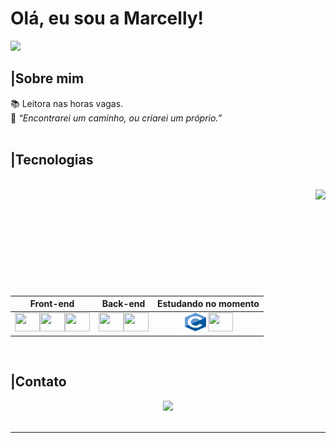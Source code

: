 # Olá, eu sou a Marcelly! 

<!--<img src="https://i.pinimg.com/originals/c8/10/be/c810be9e4353bfc4cefeb31bf977ad32.gif">
<img src="https://github-readme-stats.vercel.app/api?username=Cellygomesz&theme=dark&icons=true"/> -->
<img src="https://media1.giphy.com/media/Cg9oeBXqFayCq26ggf/source.gif" height="120px">

## |Sobre mim

 <!-- 🎓 Formada em Analista de Dados Júnior.<br>
  💻 Preferência por Back-end.<br>-->
  📚 Leitora nas horas vagas.<br>
  💭 <em>“Encontrarei um caminho, ou criarei um próprio.”</em>
  <br> 
  <br>
  
## |Tecnologias 

<br>

<img align="right" height="170" src="https://images-wixmp-ed30a86b8c4ca887773594c2.wixmp.com/f/7b80cd76-77fd-472e-a686-70429806aabe/d7995m0-cfd89b95-6909-4323-824a-3726b775465f.gif?token=eyJ0eXAiOiJKV1QiLCJhbGciOiJIUzI1NiJ9.eyJzdWIiOiJ1cm46YXBwOjdlMGQxODg5ODIyNjQzNzNhNWYwZDQxNWVhMGQyNmUwIiwiaXNzIjoidXJuOmFwcDo3ZTBkMTg4OTgyMjY0MzczYTVmMGQ0MTVlYTBkMjZlMCIsIm9iaiI6W1t7InBhdGgiOiJcL2ZcLzdiODBjZDc2LTc3ZmQtNDcyZS1hNjg2LTcwNDI5ODA2YWFiZVwvZDc5OTVtMC1jZmQ4OWI5NS02OTA5LTQzMjMtODI0YS0zNzI2Yjc3NTQ2NWYuZ2lmIn1dXSwiYXVkIjpbInVybjpzZXJ2aWNlOmZpbGUuZG93bmxvYWQiXX0.LTZ0Gq-OqRyczBWkA82a_Etiq9PxP69VilpN6Ej4D_o">

<br>

<div align="center">

Front-end | Back-end | Estudando no momento
:---------:|:---------:|:----------------------:
<a href="#" target="_blank"><img height="30" width="40" src="https://cdn.jsdelivr.net/gh/devicons/devicon/icons/html5/html5-original-wordmark.svg" /></a><a href="#" target="_blank"><img height="30" width="40" src="https://cdn.jsdelivr.net/gh/devicons/devicon/icons/css3/css3-original-wordmark.svg" /></a><a href="#" target="_blank"><img  height="30" width="40" src="https://cdn.jsdelivr.net/gh/devicons/devicon/icons/javascript/javascript-original.svg" />| <a href="#" target="_blank"><img height="30" width="40" src="https://cdn.jsdelivr.net/gh/devicons/devicon/icons/mysql/mysql-original.svg" /></a><a href="#" target="_blank"><img height="30" width="40" src="https://cdn.jsdelivr.net/gh/devicons/devicon/icons/python/python-original.svg" /></a> | <a href="#" target="_blank"><img height="30" width="40" src="https://github.com/devicons/devicon/blob/master/icons/c/c-original.svg" /></a><a href="#" target="_blank"><a href="#" target="_blank"><img height="30" width="40" src="https://cdn.jsdelivr.net/gh/devicons/devicon/icons/java/java-original.svg" /></a>

</div>

<br>

## |Contato

<div align="center">
  <a href="https://www.linkedin.com/in/marcelly-gomes-24bbb8245/" target="_blank"><img src="https://img.shields.io/badge/-LinkedIn-%230077B5?style=for-the-badge&logo=linkedin&logoColor=white" target="_blank"></a> 
<br><br>
  <!--
<hr>
<img src="https://github-readme-stats.vercel.app/api?username=Cellygomesz&theme=dark&icons=true"/>
  <br> -->

<hr>
<!--
<picture>
  <source
    media="(prefers-color-scheme: dark)"
    srcset="https://raw.githubusercontent.com/platane/snk/output/github-contribution-grid-snake-dark.svg"
  />
  <source
    media="(prefers-color-scheme: light)"
    srcset="https://raw.githubusercontent.com/platane/snk/output/github-contribution-grid-snake.svg"
  />
  <img
    alt="github contribution grid snake animation"
    src="https://raw.githubusercontent.com/platane/snk/output/github-contribution-grid-snake.svg"
  />
</picture> -->
